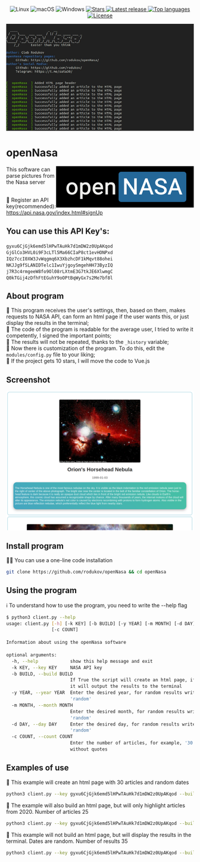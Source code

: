 <div align="center">
<p>
    <a>
      <img alt="Linux" src="https://img.shields.io/badge/Linux-%23.svg?style=flat-square&logo=linux&color=FCC624&logoColor=black" />
    </a>
    <a>
      <img alt="macOS" src="https://img.shields.io/badge/macOS-%23.svg?style=flat-square&logo=apple&color=000000&logoColor=white" />
    </a>
    <a>
      <img alt="Windows" src="https://img.shields.io/badge/Windows-%23.svg?style=flat-square&logo=windows&color=0078D6&logoColor=white" />
    </a>
    <a href="https://github.com/rodukov/openNasa/stargazers">
      <img alt="Stars" src="https://badgen.net/github/stars/rodukov/openNasa">
    </a>
    <a href="https://github.com/rodukov/openNasa/releases/latest">
      <img alt="Latest release" src="https://img.shields.io/github/v/release/rodukov/openNasa" />
    </a>
    <a href="https://github.com/rodukov/openNasa/search?l=python">
      <img src="https://img.shields.io/github/languages/top/rodukov/openNasa" alt="Top languages"/>
    </a>
    <a href="https://github.com/rodukov/openNasa/blob/master/LICENSE">
      <img src="https://img.shields.io/github/license/rodukov/openNasa?style=flat-square&logo=GNU&label=License" alt="License"/>
    </a>
</p>
</div>

<p style="text-align: center;"><img src="photo_2022-07-15_23-00-30.jpg"></p>

# openNasa
<img align="right" alt="Preview" src="./preview/logo.png"/>
This software can parse pictures from the Nasa server<br><br>

🔻 Register an API key(recommended): https://api.nasa.gov/index.html#signUp<br>
## You can use this API Key's:
`gyxu6CjGjk6emd5lHPwTAuHk7d1mDW2z0UpAKqod` `GjGlCo3HVL0i9F3cLTl5Ma66CIaP8ct1evHONPxd` <br>
`IQz7ccI0XW3JvWqgmq6X3XbzhcDF1kMqvt88ohei` `NKJJg9fSLANIDTelc1IwuYjgoySmgehHH73ByzIQ` <br>
`j7R3c4rmgeeW8fo9Ol08rLXtmE3G7tkJE6XlwmgC` `Q0kTGij4zDfhFtEGuhY9oOPtBqWyGx7s2Me7bf8l` <br>

## About program
🔺 This program receives the user's settings, then, based on them, makes requests to NASA API, can form an html page if the user wants this, or just display the results in the terminal;<br>
🔺 The code of the program is readable for the average user, I tried to write it competently, I signed the important points;<br>
🔺 The results will not be repeated, thanks to the `_history` variable;<br>
🔺 Now there is customization of the program. To do this, edit the `modules/config.py` file to your liking;<br>
🔺 If the project gets 10 stars, I will move the code to Vue.js<br>

## Screenshot
<img align="center" alt="Preview" src="./preview/screenshot1.png"/>

## Install program
👨‍💻 You can use a one-line code installation
```bash
git clone https://github.com/rodukov/openNasa && cd openNasa
```

## Using the program
ℹ️ To understand how to use the program, you need to write the --help flag
```bash
$ python3 client.py --help
usage: client.py [-h] [-k KEY] [-b BUILD] [-y YEAR] [-m MONTH] [-d DAY]
                 [-c COUNT]

Information about using the openNasa software

optional arguments:
  -h, --help            show this help message and exit
  -k KEY, --key KEY     NASA API key
  -b BUILD, --build BUILD
                        If True the script will create an html page, if False
                        it will output the results to the terminal
  -y YEAR, --year YEAR  Enter the desired year, for random results write
                        'random'
  -m MONTH, --month MONTH
                        Enter the desired month, for random results write
                        'random'
  -d DAY, --day DAY     Enter the desired day, for random results write
                        'random'
  -c COUNT, --count COUNT
                        Enter the number of articles, for example, '30',
                        without quotes
```

## Examples of use
📌 This example will create an html page with 30 articles and random dates
```bash
python3 client.py --key gyxu6CjGjk6emd5lHPwTAuHk7d1mDW2z0UpAKqod --build True --year random --month random --day random --count 30
```
📌 The example will also build an html page, but will only highlight articles from 2020. Number of articles 25
```bash
python3 client.py --key gyxu6CjGjk6emd5lHPwTAuHk7d1mDW2z0UpAKqod --build True --year 2020 --month random --day random --count 25
```
📌 This example will not build an html page, but will display the results in the terminal. Dates are random. Number of results 35
```bash
python3 client.py --key gyxu6CjGjk6emd5lHPwTAuHk7d1mDW2z0UpAKqod --build False --year random --month random --day random --count 35
```


